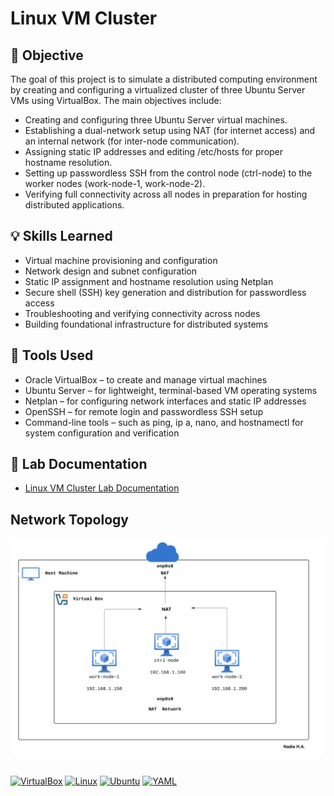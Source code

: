 # Linux VM Cluster

## 📌 Objective
The goal of this project is to simulate a distributed computing environment by creating and configuring a virtualized cluster of three Ubuntu Server VMs using VirtualBox. The main objectives include:
- Creating and configuring three Ubuntu Server virtual machines.
- Establishing a dual-network setup using NAT (for internet access) and an internal network (for inter-node communication).
- Assigning static IP addresses and editing /etc/hosts for proper hostname resolution.
- Setting up passwordless SSH from the control node (ctrl-node) to the worker nodes (work-node-1, work-node-2).
- Verifying full connectivity across all nodes in preparation for hosting distributed applications.




## 💡 Skills Learned
- Virtual machine provisioning and configuration
- Network design and subnet configuration
- Static IP assignment and hostname resolution using Netplan
- Secure shell (SSH) key generation and distribution for passwordless access
- Troubleshooting and verifying connectivity across nodes
- Building foundational infrastructure for distributed systems


## 🔧 Tools Used
- Oracle VirtualBox – to create and manage virtual machines
- Ubuntu Server – for lightweight, terminal-based VM operating systems
- Netplan – for configuring network interfaces and static IP addresses
- OpenSSH – for remote login and passwordless SSH setup
- Command-line tools – such as ping, ip a, nano, and hostnamectl for system configuration and verification


## 📂 Lab Documentation

- <a href="https://github.com/nadiansh/Linux-VM-Cluster/blob/main/Linux%20VM%20Cluster.pdf">Linux VM Cluster Lab Documentation</a>


## Network Topology

![image alt](https://github.com/nadiansh/Linux-VM-Cluster/blob/main/NT.jpeg?raw=true)

##


[![VirtualBox](https://img.shields.io/badge/VirtualBox-183A61?logo=virtualbox&logoColor=white)](#)
[![Linux](https://img.shields.io/badge/Linux-FCC624?logo=linux&logoColor=black)](#)
[![Ubuntu](https://img.shields.io/badge/Ubuntu-E95420?logo=ubuntu&logoColor=white)](#)
[![YAML](https://img.shields.io/badge/YAML-CB171E?logo=yaml&logoColor=fff)](#)

